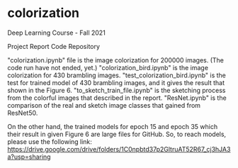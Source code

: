 # colorization

Deep Learning Course - Fall 2021

Project Report Code Repository 

"colorization.ipynb" file is the image colorization for 200000 images. (The code run have not ended, yet.)
"colorization_bird.ipynb" is the image colorization for 430 brambling images.
"test_colorization_bird.ipynb" is the test for trained model of 430 brambling images, and it gives the result that shown in the Figure 6.
"to_sketch_train_file.ipynb" is the sketching process from the colorful images that described in the report.
"ResNet.ipynb" is the comparison of the real and sketch image classes that gained from ResNet50.

On the other hand, the trained models for epoch 15 and epoch 35 which their result in given Figure 6 are large files for GitHub. So, to reach models, please use the following link:
https://drive.google.com/drive/folders/1C0npbtd37p2GltruAT52R67_cj3hJA3a?usp=sharing
